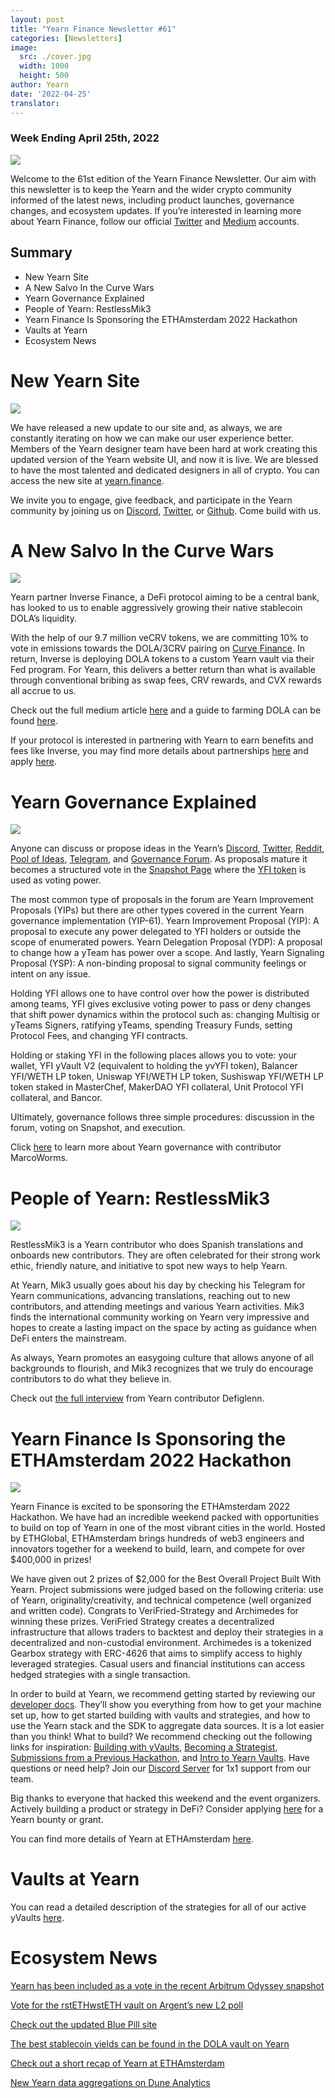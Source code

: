 ```yaml
---
layout: post
title: "Yearn Finance Newsletter #61"
categories: [Newsletters]
image:
  src: ./cover.jpg
  width: 1000
  height: 500
author: Yearn
date: '2022-04-25'
translator: 
---
```


### Week Ending April 25th, 2022

![](./cover.jpg?w=1000&h=500)

Welcome to the 61st edition of the Yearn Finance Newsletter. Our aim with this newsletter is to keep the Yearn and the wider crypto community informed of the latest news, including product launches, governance changes, and ecosystem updates. If you’re interested in learning more about Yearn Finance, follow our official [Twitter](https://twitter.com/iearnfinance) and [Medium](https://medium.com/iearn) accounts.

## Summary

- New Yearn Site
- A New Salvo In the Curve Wars
- Yearn Governance Explained
- People of Yearn: RestlessMik3
- Yearn Finance Is Sponsoring the ETHAmsterdam 2022 Hackathon
- Vaults at Yearn
- Ecosystem News

# New Yearn Site

![](./image2.jpg?w=900&h=458)

We have released a new update to our site and, as always, we are constantly iterating on how we can make our user experience better. Members of the Yearn designer team have been hard at work creating this updated version of the Yearn website UI, and now it is live. We are blessed to have the most talented and dedicated designers in all of crypto. You can access the new site at [yearn.finance](https://yearn.finance/#/portfolio).

We invite you to engage, give feedback, and participate in the Yearn community by joining us on [Discord](https://discord.gg/8rF374XkXy), [Twitter](https://twitter.com/iearnfinance), or [Github](http://github.com/yearn). Come build with us.

# A New Salvo In the Curve Wars

![](./image3.jpg?w=900&h=506)

Yearn partner Inverse Finance, a DeFi protocol aiming to be a central bank, has looked to us to enable aggressively growing their native stablecoin DOLA’s liquidity.

With the help of our 9.7 million veCRV tokens, we are committing 10% to vote in emissions towards the DOLA/3CRV pairing on [Curve Finance](https://curve.fi/). In return, Inverse is deploying DOLA tokens to a custom Yearn vault via their Fed program. For Yearn, this delivers a better return than what is available through conventional bribing as swap fees, CRV rewards, and CVX rewards all accrue to us.

Check out the full medium article [here](https://medium.com/inverse-finance/a-new-salvo-in-the-curve-wars-c2badffa0123) and a guide to farming DOLA can be found [here](https://medium.com/inverse-finance/how-to-farm-dola-incentives-today-using-curve-yearn-2a150a2b3afb).

If your protocol is interested in partnering with Yearn to earn benefits and fees like Inverse, you may find more details about partnerships [here](https://twitter.com/iearnfinance/status/1367508483952771075) and apply [here](https://yearnfinance.typeform.com/to/uP7xOJUN).

# Yearn Governance Explained

![](./image4.jpg?w=900&h=482)

Anyone can discuss or propose ideas in the Yearn’s [Discord](https://discord.com/invite/6PNv2nF), [Twitter](https://twitter.com/iearnfinance), [Reddit](https://www.reddit.com/r/yearn_finance), [Pool of Ideas](https://yearnfinance.notion.site/yearnfinance/Pool-of-Ideas-d75383ade9154d8bb6163388c6c2b39b), [Telegram](https://t.me/yearnfinance/), and [Governance Forum](https://gov.yearn.finance/). As proposals mature it becomes a structured vote in the [Snapshot Page](https://yearn.snapshot.page/#/) where the [YFI token](https://www.coingecko.com/en/coins/yearn-finance) is used as voting power.

The most common type of proposals in the forum are Yearn Improvement Proposals (YIPs) but there are other types covered in the current Yearn governance implementation (YIP-61). Yearn Improvement Proposal (YIP): A proposal to execute any power delegated to YFI holders or outside the scope of enumerated powers. Yearn Delegation Proposal (YDP): A proposal to change how a yTeam has power over a scope. And lastly, Yearn Signaling Proposal (YSP): A non-binding proposal to signal community feelings or intent on any issue.

Holding YFI allows one to have control over how the power is distributed among teams, YFI gives exclusive voting power to pass or deny changes that shift power dynamics within the protocol such as: changing Multisig or yTeams Signers, ratifying yTeams, spending Treasury Funds, setting Protocol Fees, and changing YFI contracts.

Holding or staking YFI in the following places allows you to vote: your wallet, YFI yVault V2 (equivalent to holding the yvYFI token), Balancer YFI/WETH LP token, Uniswap YFI/WETH LP token, Sushiswap YFI/WETH LP token staked in MasterChef, MakerDAO YFI collateral, Unit Protocol YFI collateral, and Bancor.

Ultimately, governance follows three simple procedures: discussion in the forum, voting on Snapshot, and execution.

Click [here](https://medium.com/iearn/yearn-governance-explained-proposals-yfi-token-and-execution-113ec86c3a3f) to learn more about Yearn governance with contributor MarcoWorms.

# People of Yearn: RestlessMik3

![](./image5.jpg?w=400&h=294)

RestlessMik3 is a Yearn contributor who does Spanish translations and onboards new contributors. They are often celebrated for their strong work ethic, friendly nature, and initiative to spot new ways to help Yearn.

At Yearn, Mik3 usually goes about his day by checking his Telegram for Yearn communications, advancing translations, reaching out to new contributors, and attending meetings and various Yearn activities. Mik3 finds the international community working on Yearn very impressive and hopes to create a lasting impact on the space by acting as guidance when DeFi enters the mainstream.

As always, Yearn promotes an easygoing culture that allows anyone of all backgrounds to flourish, and Mik3 recognizes that we truly do encourage contributors to do what they believe in.

Check out [the full interview](https://medium.com/iearn/people-of-yearn-restlessmik3-d487b15ce051) from Yearn contributor Defiglenn.

# Yearn Finance Is Sponsoring the ETHAmsterdam 2022 Hackathon

![](./image6.jpg?w=900&h=450)

Yearn Finance is excited to be sponsoring the ETHAmsterdam 2022 Hackathon. We have had an incredible weekend packed with opportunities to build on top of Yearn in one of the most vibrant cities in the world. Hosted by ETHGlobal, ETHAmsterdam brings hundreds of web3 engineers and innovators together for a weekend to build, learn, and compete for over $400,000 in prizes!

We have given out 2 prizes of $2,000 for the Best Overall Project Built With Yearn. Project submissions were judged based on the following criteria: use of Yearn, originality/creativity, and technical competence (well organized and written code). Congrats to VeriFried-Strategy and Archimedes for winning these prizes. VeriFried Strategy creates a decentralized infrastructure that allows traders to backtest and deploy their strategies in a decentralized and non-custodial environment. Archimedes is a tokenized Gearbox strategy with ERC-4626 that aims to simplify access to highly leveraged strategies. Casual users and financial institutions can access hedged strategies with a single transaction.

In order to build at Yearn, we recommend getting started by reviewing our [developer docs](https://docs.yearn.finance/). They’ll show you everything from how to get your machine set up, how to get started building with vaults and strategies, and how to use the Yearn stack and the SDK to aggregate data sources. It is a lot easier than you think! What to build? We recommend checking out the following links for inspiration: [Building with yVaults](https://medium.com/iearn/yearn-partners-building-with-yvaults-4cd042ea092), [Becoming a Strategist](https://www.youtube.com/watch?v=NVR3teJw0Y0), [Submissions from a Previous Hackathon](https://dorahacks.io/hackathon/ethdenver22virtual/?bounty=Yearn%20Finance), and [Intro to Yearn Vaults](https://www.youtube.com/watch?v=a1TsO62402c). Have questions or need help? Join our [Discord Server](https://discord.com/invite/yearn) for 1x1 support from our team.

Big thanks to everyone that hacked this weekend and the event organizers. Actively building a product or strategy in DeFi? Consider applying [here](https://yearnfinance.notion.site/Welcome-to-Yearn-Finance-26d6c4210e3e405c9f02f84ba567a249) for a Yearn bounty or grant.

You can find more details of Yearn at ETHAmsterdam [here](https://medium.com/iearn/yearn-finance-is-sponsoring-the-ethamsterdam-2022-hackathon-a9110e906424).

# Vaults at Yearn 

You can read a detailed description of the strategies for all of our active yVaults [here](https://medium.com/yearn-state-of-the-vaults/the-vaults-at-yearn-9237905ffed3).

# Ecosystem News

[Yearn has been included as a vote in the recent Arbitrum Odyssey snapshot](https://twitter.com/iearnfinance/status/1513921428516605954)

[Vote for the rstETHwstETH vault on Argent’s new L2 poll](https://twitter.com/argentHQ/status/1514172474044432387)

[Check out the updated Blue Pill site](https://twitter.com/iearnfinance/status/1518390663355768833)

[The best stablecoin yields can be found in the DOLA vault on Yearn](https://twitter.com/joinwido/status/1517174426684567555)

[Check out a short recap of Yearn at ETHAmsterdam](https://twitter.com/YFI_interns/status/1517710156594917377)

[New Yearn data aggregations on Dune Analytics](https://twitter.com/iearnfinance/status/1517213158968111106)

